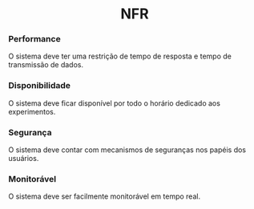 # <center> NFR
  
### Performance
O sistema deve ter uma restrição de tempo de resposta e tempo de transmissão de dados.

### Disponibilidade
O sistema deve ficar disponível por todo o horário dedicado aos experimentos.

### Segurança
O sistema deve contar com mecanismos de seguranças nos papéis dos usuários.

### Monitorável
O sistema deve ser facilmente monitorável em tempo real.
